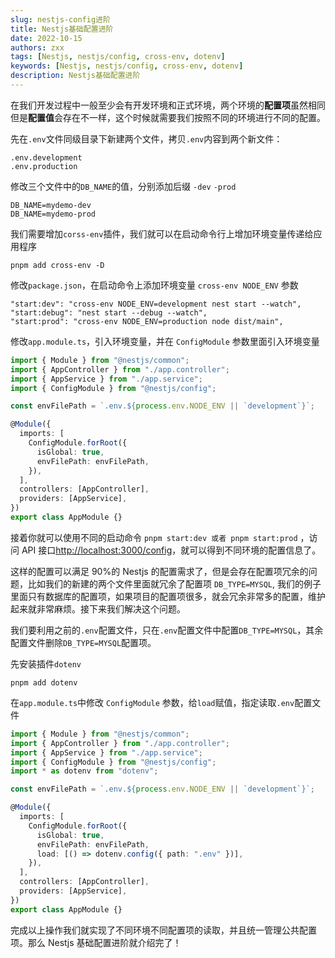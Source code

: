 ```yaml
---
slug: nestjs-config进阶
title: Nestjs基础配置进阶
date: 2022-10-15
authors: zxx
tags: [Nestjs, nestjs/config, cross-env, dotenv]
keywords: [Nestjs, nestjs/config, cross-env, dotenv]
description: Nestjs基础配置进阶
---
```


在我们开发过程中一般至少会有开发环境和正式环境，两个环境的**配置项**虽然相同但是**配置值**会存在不一样，这个时候就需要我们按照不同的环境进行不同的配置。

先在`.env`文件同级目录下新建两个文件，拷贝`.env`内容到两个新文件：

```text showLineNumbers
.env.development
.env.production
```

修改三个文件中的`DB_NAME`的值，分别添加后缀 `-dev` `-prod`

```text showLineNumbers
DB_NAME=mydemo-dev
DB_NAME=mydemo-prod
```

我们需要增加`corss-env`插件，我们就可以在启动命令行上增加环境变量传递给应用程序

```text showLineNumbers
pnpm add cross-env -D
```

修改`package.json`，在启动命令上添加环境变量 `cross-env NODE_ENV` 参数

```text showLineNumbers
"start:dev": "cross-env NODE_ENV=development nest start --watch",
"start:debug": "nest start --debug --watch",
"start:prod": "cross-env NODE_ENV=production node dist/main",
```

修改`app.module.ts`，引入环境变量，并在 `ConfigModule` 参数里面引入环境变量

```ts {4,6,12} title='app.module.ts' showLineNumbers
import { Module } from "@nestjs/common";
import { AppController } from "./app.controller";
import { AppService } from "./app.service";
import { ConfigModule } from "@nestjs/config";

const envFilePath = `.env.${process.env.NODE_ENV || `development`}`;

@Module({
  imports: [
    ConfigModule.forRoot({
      isGlobal: true,
      envFilePath: envFilePath,
    }),
  ],
  controllers: [AppController],
  providers: [AppService],
})
export class AppModule {}
```

接着你就可以使用不同的启动命令 `pnpm start:dev 或者 pnpm start:prod` ，访问 API 接口[http://localhost:3000/config](http://localhost:3000/config)，就可以得到不同环境的配置信息了。

这样的配置可以满足 90%的 Nestjs 的配置需求了，但是会存在配置项冗余的问题，比如我们的新建的两个文件里面就冗余了配置项 `DB_TYPE=MYSQL`, 我们的例子里面只有数据库的配置项，如果项目的配置项很多，就会冗余非常多的配置，维护起来就非常麻烦。接下来我们解决这个问题。

我们要利用之前的`.env`配置文件，只在`.env`配置文件中配置`DB_TYPE=MYSQL`，其余配置文件删除`DB_TYPE=MYSQL`配置项。

先安装插件`dotenv`

```text
pnpm add dotenv
```

在`app.module.ts`中修改 `ConfigModule` 参数，给`load`赋值，指定读取`.env`配置文件

```ts {5,14} title='app.module.ts' showLineNumbers
import { Module } from "@nestjs/common";
import { AppController } from "./app.controller";
import { AppService } from "./app.service";
import { ConfigModule } from "@nestjs/config";
import * as dotenv from "dotenv";

const envFilePath = `.env.${process.env.NODE_ENV || `development`}`;

@Module({
  imports: [
    ConfigModule.forRoot({
      isGlobal: true,
      envFilePath: envFilePath,
      load: [() => dotenv.config({ path: ".env" })],
    }),
  ],
  controllers: [AppController],
  providers: [AppService],
})
export class AppModule {}
```

完成以上操作我们就实现了不同环境不同配置项的读取，并且统一管理公共配置项。那么 Nestjs 基础配置进阶就介绍完了！
